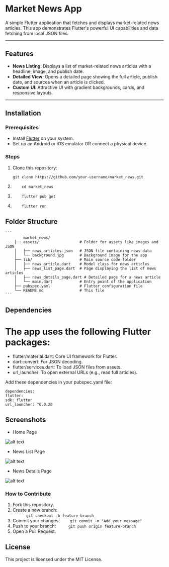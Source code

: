 # Market News App

A simple Flutter application that fetches and displays market-related news articles. This app demonstrates Flutter's powerful UI capabilities and data fetching from local JSON files.

---

## Features

- **News Listing**: Displays a list of market-related news articles with a headline, image, and publish date.
- **Detailed View**: Opens a detailed page showing the full article, publish date, and sources when an article is clicked.
- **Custom UI**: Attractive UI with gradient backgrounds, cards, and responsive layouts.

---

## Installation

### Prerequisites

- Install [Flutter](https://docs.flutter.dev/get-started/install) on your system.
- Set up an Android or iOS emulator OR connect a physical device.

### Steps

1. Clone this repository:

   ```
   git clone https://github.com/your-username/market_news.git
   ```

2. ```
       cd market_news
   ```

3. ```
       flutter pub get
   ```

4. ```
       flutter run
   ```

## Folder Structure

    ```
            market_news/
        ├── assets/                  # Folder for assets like images and JSON
        │   ├── news_articles.json   # JSON file containing news data
        │   └── background.jpg       # Background image for the app
        ├── lib/                     # Main source code folder
        │   ├── news_article.dart    # Model class for news articles
        │   ├── news_list_page.dart  # Page displaying the list of news articles
        │   ├── news_details_page.dart # Detailed page for a news article
        │   └── main.dart            # Entry point of the application
        ├── pubspec.yaml             # Flutter configuration file
        └── README.md                # This file
    ```

## Dependencies

# The app uses the following Flutter packages:

- flutter/material.dart: Core UI framework for Flutter.
- dart:convert: For JSON decoding.
- flutter/services.dart: To load JSON files from assets.
- url_launcher: To open external URLs (e.g., read full articles).

Add these dependencies in your pubspec.yaml file:

```
dependencies:
flutter:
sdk: flutter
url_launcher: ^6.0.20
```

## Screenshots

- Home Page

![alt text](image.png)

- News List Page

![alt text](image-1.png)

- News Details Page

![alt text](image-2.png)

### How to Contribute

1. Fork this repository.
2. Create a new branch:  
   `       git checkout -b feature-branch
  `
3. Commit your changes:
   `     git commit -m "Add your message"
 `
4. Push to your branch:
   `      git push origin feature-branch
  `
5. Open a Pull Request.

## License

This project is licensed under the MIT License.
